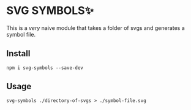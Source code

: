 SVG SYMBOLS✨
===========

This is a _very_ naive module that takes a folder of svgs and generates a symbol file.

Install
-------

`npm i svg-symbols --save-dev`

Usage
-----

`svg-symbols ./directory-of-svgs > ./symbol-file.svg`
